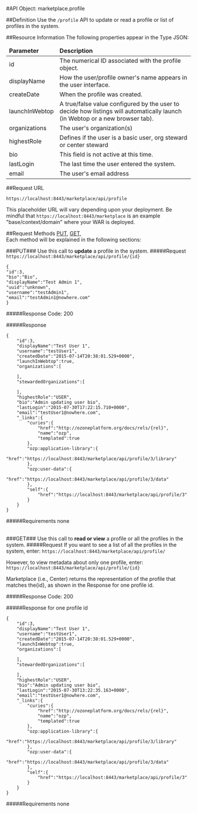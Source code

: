 #API Object: marketplace.profile

##Definition 
Use the `/profile` API to update or read a profile or list of profiles in the system. 

##Resource Information
The following properties appear in the Type JSON:

<table style="width:100%">
    <thead>
        <tr>
            <td><b>Parameter</b></td>
            <td><b>Description</b></td
        </tr>
    </thead>
    <tbody>
        <tr>
            <td>id</td>
            <td>The numerical ID associated with the profile object.</td> 
        </tr>
        <tr>
            <td>displayName</td>
            <td>How the user/profile owner's name appears in the user interface.</td> 
        </tr>
        <tr>
            <td>createDate</td>
            <td>When the profile was created.</td> 
        </tr>
        <tr>
            <td>launchInWebtop</td>
            <td>A true/false value configured by the user to decide how listings will automatically launch (in Webtop or a new browser tab).</td> 
        </tr>
        <tr>
            <td>organizations</td>
            <td>The user's organization(s)</td> 
        </tr>
        <tr>
            <td>highestRole</td>
            <td>Defines if the user is a basic user, org steward or center steward</td> 
        </tr>
        <tr>
            <td>bio</td>
            <td>This field is not active at this time.</td> 
        </tr>
        <tr>
            <td>lastLogin</td>
            <td>The last time the user entered the system.</td> 
        </tr>
        <tr>
            <td>email</td>
            <td>The user's email address</td> 
        </tr>
    </tbody>
</table>
 
##Request URL

`https://localhost:8443/marketplace/api/profile`

This placeholder URL will vary depending upon your deployment. Be mindful that `https://localhost:8443/marketplace` is an example "base/context/domain" where your WAR is deployed.  

##Request Methods
[PUT](https://github.com/ozone-development/ozp-rest/blob/master/docs-external/rest/OZP_profileAPI.md#PUT), 
[GET](https://github.com/ozone-development/ozp-rest/blob/master/docs-external/rest/OZP_profileAPI.md#GET), 
<br>
Each method will be explained in the following sections:



###<a name=PUT>PUT</a>###
Use this call to **update** a profile in the system.
#####Request
`https://localhost:8443/marketplace/api/profile/{id}`

    {  
    "id":3,
    "bio":"Bio",
    "displayName":"Test Admin 1",
    "uuid":"unknown",
    "username":"testAdmin1",
    "email":"testAdmin1@nowhere.com"
    }

#####Response Code:
200

#####Response
    
	{  
    	"id":3,
    	"displayName":"Test User 1",
    	"username":"testUser1",
    	"createdDate":"2015-07-14T20:38:01.529+0000",
    	"launchInWebtop":true,
    	"organizations":[  

    	],
    	"stewardedOrganizations":[  

    	],
    	"highestRole":"USER",
    	"bio":"Admin updating user bio",
    	"lastLogin":"2015-07-30T17:22:15.710+0000",
    	"email":"testUser1@nowhere.com",
    	"_links":{  
    	    "curies":{  
    	        "href":"http://ozoneplatform.org/docs/rels/{rel}",
    	        "name":"ozp",
    	        "templated":true
    	    },
    	    "ozp:application-library":{  
    	        "href":"https://localhost:8443/marketplace/api/profile/3/library"
    	    },
    	    "ozp:user-data":{  
    	        "href":"https://localhost:8443/marketplace/api/profile/3/data"
    	    },
    	    "self":{  
    	        "href":"https://localhost:8443/marketplace/api/profile/3"
    	    }
    	}
	}

#####Requirements
none
<br>
<br>


###<a name=GET>GET</a>###
Use this call to **read or view** a profile or all the profiles in the system.
#####Request
If you want to see a list of all the profiles in the system, enter:
`https://localhost:8443/marketplace/api/profile/`

However, to view metadata about only one profile, enter:
`https://localhost:8443/marketplace/api/profile/{id}`
 
Marketplace (i.e., Center) returns the representation of the profile that matches the{id}, as shown in the Response for one profile id. 

#####Response Code:
200

#####Response for one profile id
    
    {  
    	"id":3,
    	"displayName":"Test User 1",
    	"username":"testUser1",
    	"createdDate":"2015-07-14T20:38:01.529+0000",
    	"launchInWebtop":true,
    	"organizations":[  
    
    	],
    	"stewardedOrganizations":[  
    
    	],
    	"highestRole":"USER",
    	"bio":"Admin updating user bio",
    	"lastLogin":"2015-07-30T13:22:35.163+0000",
    	"email":"testUser1@nowhere.com",
    	"_links":{  
    		"curies":{  
    			"href":"http://ozoneplatform.org/docs/rels/{rel}",
    			"name":"ozp",
    			"templated":true
    		},
    		"ozp:application-library":{  
    			"href":"https://localhost:8443/marketplace/api/profile/3/library"
    		},
    		"ozp:user-data":{  
    			"href":"https://localhost:8443/marketplace/api/profile/3/data"
    		},
    		"self":{  
    			"href":"https://localhost:8443/marketplace/api/profile/3"
    		}
    	}
    }

#####Requirements
none

<br>
<br>
<br>







